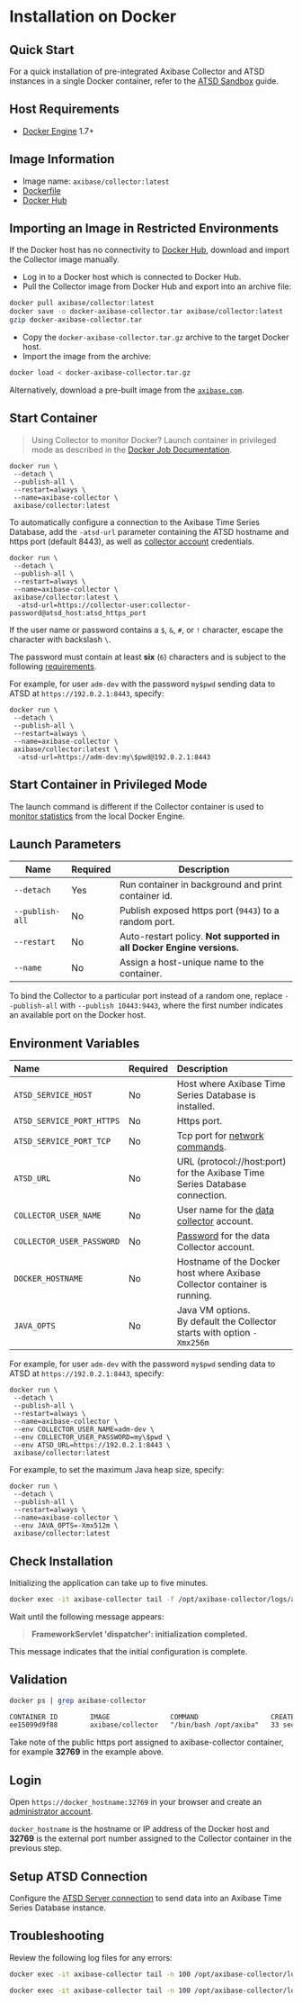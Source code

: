 # Installation on Docker

## Quick Start

For a quick installation of pre-integrated Axibase Collector and ATSD instances in a single Docker container, refer to the [ATSD Sandbox](https://github.com/axibase/dockers/tree/atsd-sandbox#overview) guide.

## Host Requirements

* [Docker Engine](https://docs.docker.com/engine/installation/) 1.7+

## Image Information

* Image name: `axibase/collector:latest`
* [Dockerfile](https://github.com/axibase/docker-axibase-collector/blob/master/Dockerfile)
* [Docker Hub](https://hub.docker.com/r/axibase/collector/)

## Importing an Image in Restricted Environments

If the Docker host has no connectivity to [Docker Hub](https://hub.docker.com), download and import the Collector image manually.

* Log in to a Docker host which is connected to Docker Hub.
* Pull the Collector image from Docker Hub and export into an archive file:

```sh
docker pull axibase/collector:latest
docker save -o docker-axibase-collector.tar axibase/collector:latest
gzip docker-axibase-collector.tar
```

* Copy the `docker-axibase-collector.tar.gz` archive to the target Docker host.
* Import the image from the archive:

```sh
docker load < docker-axibase-collector.tar.gz
```

Alternatively, download a pre-built image from the [`axibase.com`](https://axibase.com/public/docker-axibase-collector.tar.gz).

## Start Container

> Using Collector to monitor Docker? Launch container in privileged mode as described in the [Docker Job Documentation](./jobs/docker.md#local-installation).

```properties
docker run \
 --detach \
 --publish-all \
 --restart=always \
 --name=axibase-collector \
 axibase/collector:latest
```

To automatically configure a connection to the Axibase Time Series Database, add the `-atsd-url` parameter containing the ATSD hostname and https port (default 8443), as well as [collector account](https://axibase.com/docs/atsd/administration/collector-account.html) credentials.

```properties
docker run \
 --detach \
 --publish-all \
 --restart=always \
 --name=axibase-collector \
 axibase/collector:latest \
  -atsd-url=https://collector-user:collector-password@atsd_host:atsd_https_port
```

If the user name or password contains a `$`, `&`, `#`, or `!` character, escape the character with backslash `\`.

The password must contain at least **six** (`6`) characters and is subject to the following [requirements](https://axibase.com/docs/atsd/administration/user-authentication.html#password-requirements).

For example, for user `adm-dev` with the password `my$pwd` sending data to ATSD at `https://192.0.2.1:8443`, specify:

```properties
docker run \
 --detach \
 --publish-all \
 --restart=always \
 --name=axibase-collector \
 axibase/collector:latest \
  -atsd-url=https://adm-dev:my\$pwd@192.0.2.1:8443
```

## Start Container in Privileged Mode

The launch command is different if the Collector container is used to [monitor statistics](./jobs/docker.md#local-installation) from the local Docker Engine.

## Launch Parameters

**Name** | **Required** | **Description**
----- | ----- | -----
`--detach` | Yes | Run container in background and print container id.
`--publish-all` | No | Publish exposed https port (`9443`) to a random port.
`--restart` | No | Auto-restart policy. **Not supported in all Docker Engine versions.**
`--name` | No | Assign a host-unique name to the container.

To bind the Collector to a particular port instead of a random one, replace `--publish-all` with `--publish 10443:9443`, where the first number indicates an available port on the Docker host.

## Environment Variables

| **Name** | **Required** | **Description** |
|:---|:---|:---|
|`ATSD_SERVICE_HOST` | No | Host where Axibase Time Series Database is installed. |
|`ATSD_SERVICE_PORT_HTTPS` | No | Https port. |
|`ATSD_SERVICE_PORT_TCP` | No | Tcp port for [network commands](https://axibase.com/docs/atsd/api/network/). |
|`ATSD_URL` | No | URL (protocol://host:port) for the Axibase Time Series Database connection.|
|`COLLECTOR_USER_NAME` | No | User name for the [data collector](https://axibase.com/docs/atsd/administration/collector-rw-account.html) account. |
|`COLLECTOR_USER_PASSWORD` | No | [Password](https://axibase.com/docs/atsd/administration/user-authentication.html#password-requirements) for the data Collector account.|
|`DOCKER_HOSTNAME` | No | Hostname of the Docker host where Axibase Collector container is running.|
|`JAVA_OPTS` | No| Java VM options.<br>By default the Collector starts with option `-Xmx256m` |

For example, for user `adm-dev` with the password `my$pwd` sending data to ATSD at `https://192.0.2.1:8443`, specify:

```properties
docker run \
 --detach \
 --publish-all \
 --restart=always \
 --name=axibase-collector \
 --env COLLECTOR_USER_NAME=adm-dev \
 --env COLLECTOR_USER_PASSWORD=my\$pwd \
 --env ATSD_URL=https://192.0.2.1:8443 \
 axibase/collector:latest
```

For example, to set the maximum Java heap size, specify:

```properties
docker run \
 --detach \
 --publish-all \
 --restart=always \
 --name=axibase-collector \
 --env JAVA_OPTS=-Xmx512m \
 axibase/collector:latest
```

## Check Installation

Initializing the application can take up to five minutes.

```sh
docker exec -it axibase-collector tail -f /opt/axibase-collector/logs/axibase-collector.log
```

Wait until the following message appears:

> **FrameworkServlet 'dispatcher': initialization completed.**

This message indicates that the initial configuration is complete.

## Validation

```sh
docker ps | grep axibase-collector
```

```txt
CONTAINER ID        IMAGE               COMMAND                  CREATED             STATUS              PORTS                     NAMES
ee15099d9f88        axibase/collector   "/bin/bash /opt/axiba"   33 seconds ago      Up 32 seconds       0.0.0.0:32769->9443/tcp   axibase-collector
```

Take note of the public https port assigned to axibase-collector container, for example **32769** in the example above.

## Login

Open `https://docker_hostname:32769` in your browser and create an [administrator account](./configure-administrator-account.md).

`docker_hostname` is the hostname or IP address of the Docker host and **32769** is the external port number assigned to the Collector container in the previous step.

## Setup ATSD Connection

Configure the [ATSD Server connection](./atsd-server-connection.md) to send data into an Axibase Time Series Database instance.

## Troubleshooting

Review the following log files for any errors:

```sh
docker exec -it axibase-collector tail -n 100 /opt/axibase-collector/logs/axibase-collector.log
```

```sh
docker exec -it axibase-collector tail -n 100 /opt/axibase-collector/logs/err-collector.log
```
